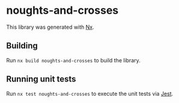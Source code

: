 # noughts-and-crosses

This library was generated with [Nx](https://nx.dev).

## Building

Run `nx build noughts-and-crosses` to build the library.

## Running unit tests

Run `nx test noughts-and-crosses` to execute the unit tests via [Jest](https://jestjs.io).

